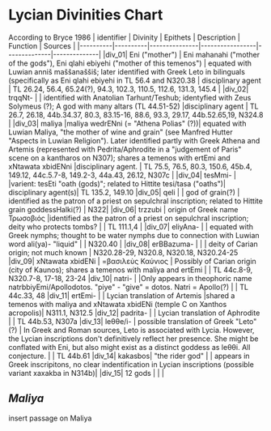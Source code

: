 # Lycian Divinities Chart
According to Bryce 1986
| identifier | Divinity |    Epithets   |    Description  |    Function  |    Sources   |
|----------|----------|---------------|-----------------|--------------|--------------|
|div_01| Eni ("mother") | Eni mahanahi ("mother of the gods"), Eni qlahi ebiyehi ("mother of this temenos") | equated with Luwian anniš maššanaššiš; later identified with Greek Leto in bilinguals (specifically as Eni qlahi ebiyehi in TL 56.4 and N320.38  | disciplinary agent | TL 26.24, 56.4, 65.24(?), 94.3, 102.3, 110.5, 112.6, 131.3, 145.4 |
|div_02| trqqNt- |  | identified with Anatolian Tarhunt/Teshub; identyfied with Zeus Solymeus (?); A god with many altars (TL 44.51-52) |disciplinary agent | TL 26.7, 26.18, 44b.34.37, 80.3, 83.15-16, 88.6, 93.3, 29.17, 44b.52.65,19, N324.8 |
|div_03| maliya |maliya wedrENni (= "Athena Polias" (?))| equated with Luwian Maliya, "the mother of wine and grain" (see Manfred Hutter "Aspects in Luwian Religion"). Later identified partly with Greek Athena and Artemis (represented with Pedrita/Aphrodite in a "judgement of Paris" scene on a kantharos on N307); shares a temenos with ertEmi and xNtawata xbidENni |disciplinary agent. | TL 75.5, 76.5, 80.3, 150.6, 45b.4, 149.12, 44c.5.7-8, 149.2-3, 44a.43, 26.12, N307c |
|div_04| tesMmi- | |varient: tesEti "oath (gods)"; related to Hittite tesi/tasa ("oaths")| disciplinary agent(s)| TL 135.2, 149.10
|div_05| qeli | | god of grain(?) | identified as the patron of a priest on sepulchral inscription; related to Hittite grain goddessHalki(?) |  N322|
|div_06| trzzubi | origin of Greek name Τρωσοβιός |identified as the patron of a priest on sepulchral inscription; deity who protects tombs? | | TL 111.1,4 |
|div_07| eliyAna- | | equated with Greek nymphs; thought to be water nymphs due to connection with Luwian word ali(ya)- "liquid" | | N320.40 |
|div_08| erBBazuma- | | | deity of Carian origin; not much known | N320.28-29, N320.8, N320.18, N320.24-25
|div_09| xNtawata xbidENi | =βασιλεὺς Καύνιος | Possibly of Carian origin (city of Kaunos); shares a temenos with maliya and ertEmi | | TL 44c.8-9, N320.7-8, 17-18, 23-24
|div_10| natri- | |Only appears in theophoric name natrbbiyEmi/Apollodotos. "piye" - "give" = dotos. Natri = Apollo(?) | | TL 44c.33, 48
|div_11| ertEmi- | | Lycian translation of Artemis |shared a temenos with maliya and xNtawata xbidENi (temple C on Xanthos acropolis)| N311.1, N312.5
|div_12| padrita- | | Lycian translation of Aphrodite | | TL 44b.53, N307a
|div_13| leθθe/i- | possible translation of Greek "Leto"(?) | In Greek and Roman sources, Leto is associated with Lycia. However, the Lycian inscriptions don't definitively reflect her presence. She might be conflated with Eni, but also might exist as a distinct goddess as leθθi. All conjecture. | | TL 44b.61
|div_14| kakasbos| "the rider god" | | appears in Greek inscripitons, no clear indentification in Lycian inscriptions (possible variant xaxakba in N314b)|
|div_15| 12 gods | | |


## *Maliya*

insert passage on Maliya
